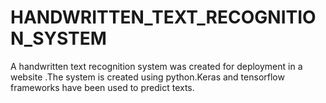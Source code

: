 # HANDWRITTEN_TEXT_RECOGNITION_SYSTEM
A handwritten text recognition system was created for deployment in a website .The system is created using python.Keras and tensorflow frameworks have been used to predict texts.
